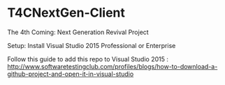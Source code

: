 # T4CNextGen-Client
The 4th Coming: Next Generation Revival Project


Setup:
Install Visual Studio 2015 Professional or Enterprise

Follow this guide to add this repo to Visual Studio 2015 : http://www.softwaretestingclub.com/profiles/blogs/how-to-download-a-github-project-and-open-it-in-visual-studio
